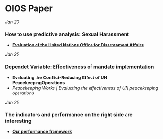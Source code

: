 # OIOS Paper

*Jan 23*
### How to use predictive analysis: Sexual Harassment
* **[Evaluation of the United Nations Office for Disarmament Affairs](https://oios.un.org/page/download2/id/59)**

*Jan 25*
### Dependet Variable: Effectiveness of mandate implementation
* **Evaluating the Conflict-Reducing Effect of UN PeacekeepingOperations**
* *Peacekeeping Works | Evaluating the effectiveness of UN peacekeeping operations*

*Jan 25*
### The indicators and performance on the right side are interesting
* **[Our performance framework](https://fieldsupport.un.org/en/performance-framework)**
